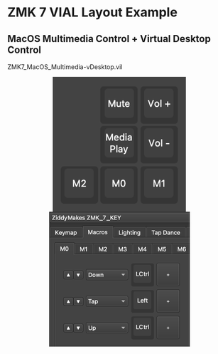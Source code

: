# ZMK 7 VIAL Layout Example

## MacOS Multimedia Control + Virtual Desktop Control
ZMK7_MacOS_Multimedia-vDesktop.vil
<p align="center" style="vertical-align: top; position: relative" >
  
<img align="top" style="vertical-align:top" src="https://raw.githubusercontent.com/ziddymakes/ZMK-Vial-Instructions/main/media/4667hsv372.png?raw=true" width="300"/>  
  
<img align="top" style="vertical-align:top" src="https://raw.githubusercontent.com/ziddymakes/ZMK-Vial-Instructions/main/media/hhfhjf65dbnd.png?raw=true" width="317"/>  

</p>
